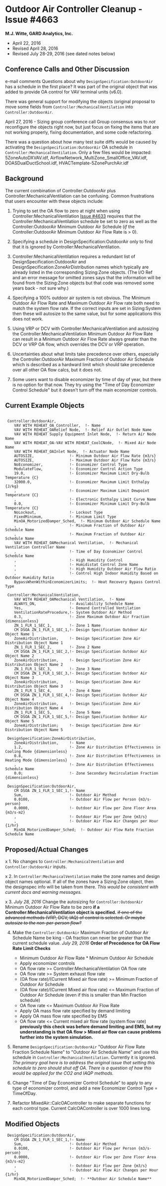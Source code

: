 Outdoor Air Controller Cleanup - Issue #4663
================

**M.J. Witte, GARD Analytics, Inc.**

 - April 22, 2016
 - Revised April 28, 2016
 - Revised July 28-29, 2016 (see dated notes below)

## Conference Calls and Other Discussion ##

e-mail comments
Questions about why `DesignSpecification:OutdoorAir` has a schedule in the first place?
It was part of the original object that was added to provide OA control for VAV terminal units (v6.0).

There was general support for modifying the objects (original proposal to move some fields from `Controller:MechanicalVentilation` into `Controller:OutdoorAir`.



April 27, 2016 - Sizing group conference call
Group consensus was to *not* reconfigure the objects right now, but just focus on fixing the items that are not working properly, fixing documentation, and some code refactoring.

There was a question about how many test suite diffs would be caused by activating the `DesignSpecification:OutdoorAir` OA schedule in `Controller:MechanicalVentilation`.  Only a few files would be impacted:  5ZoneAutoDXVAV.idf, AirflowNetwork_MultiZone_SmallOffice_VAV.idf, DOASDualDuctSchool.idf, HVACTemplate-5ZonePurchAir.idf


## Background ##

The current combination of Controller:OutdoorAir plus Controller:MechanicalVentilation can be confusing. Common frustrations that users encounter with these objects include:

  
1. Trying to set the OA flow to zero at night when using Controller:MechanicalVentilation
[Issue #4633](https://github.com/NREL/EnergyPlus/issues/4633) requires that the Controller:MechanicalVentilation schedule be set to zero as well as the Controller:OutdoorAir Minimum Outdoor Air Schedule (*if* the Controller:OutdoorAir Minimum Outdoor Air Flow Rate is > 0).

2. Specifying a schedule in DesignSpecification:OutdoorAir only to find that it is ignored by Controller:MechanicalVentilation.

3. Controller:MechanicalVentilation requires a redundant list of DesignSpecification:OutdoorAir and DesignSpecification:ZoneAirDistribution names which typically are already listed in the corresponding Sizing:Zone objects.  (The I/O Ref and an error message for omitted zones says that the information will be found from the Sizing:Zone objects but that code was removed some years back - not sure why.)

4.  Specifying a 100% outdoor air system is not obvious. The Minimum Outdoor Air Flow Rate and Maximum Outdoor Air Flow rate both need to match the system flow rate.  If the correct inputs are set in Sizing:System then these will autosize to the same value, but for some applications this does not work.

5.  Using VRP or DCV with Controller:MechanicalVentilation and autosizing the Controller:MechanicalVentilation Minimum Outdoor Air Flow Rate can result in a Minimum Outdoor Air Flow Rate always greater than the DCV or VRP OA flow, which overrides the DCV or VRP operation.

6. Uncertainties about what limits take precedence over others, especially the Controller:OutdoorAir Maximum Fraction of Outdoor Air Schedule which is described as a hardward limit which should take precedence over all other OA flow calcs, but it does not.

7. Some users want to disable economizer by time of day of year, but there is no option for that now.  They try using the "Time of Day Economizer Control Schedule" but it doesn't turn off the main economizer controls.

## Current Example Objects ##


```

 Controller:OutdoorAir,
    VAV WITH REHEAT_OA_Controller,  !- Name
    VAV WITH REHEAT_OARelief Node,  !- Relief Air Outlet Node Name
    VAV WITH REHEAT Supply Equipment Inlet Node,  !- Return Air Node Name
    VAV WITH REHEAT_OA-VAV WITH REHEAT_CoolCNode,  !- Mixed Air Node Name
    VAV WITH REHEAT_OAInlet Node,  !- Actuator Node Name
    AUTOSIZE,                !- Minimum Outdoor Air Flow Rate {m3/s}
    AUTOSIZE,                !- Maximum Outdoor Air Flow Rate {m3/s}
    NoEconomizer,            !- Economizer Control Type
    ModulateFlow,            !- Economizer Control Action Type
    19.0,                    !- Economizer Maximum Limit Dry-Bulb Temperature {C}
    32000.0,                 !- Economizer Maximum Limit Enthalpy {J/kg}
    ,                        !- Economizer Maximum Limit Dewpoint Temperature {C}
    ,                        !- Electronic Enthalpy Limit Curve Name
    0.0,                     !- Economizer Minimum Limit Dry-Bulb Temperature {C}
    NoLockout,               !- Lockout Type
    FixedMinimum,            !- Minimum Limit Type
    MinOA_MotorizedDamper_Sched,  !- Minimum Outdoor Air Schedule Name
    ,                        !- Minimum Fraction of Outdoor Air Schedule Name
    ,                        !- Maximum Fraction of Outdoor Air Schedule Name
    VAV WITH REHEAT_OAMechanical Ventilation,  !- Mechanical Ventilation Controller Name
    ,                        !- Time of Day Economizer Control Schedule Name
    ,                        !- High Humidity Control
    ,                        !- Humidistat Control Zone Name
    ,                        !- High Humidity Outdoor Air Flow Ratio
    ,                        !- Control High Indoor Humidity Based on Outdoor Humidity Ratio
    BypassWhenWithinEconomizerLimits;  !- Heat Recovery Bypass Control Type

 Controller:MechanicalVentilation,
    VAV WITH REHEAT_OAMechanical Ventilation,  !- Name
    ALWAYS_ON,               !- Availability Schedule Name
    Yes,                     !- Demand Controlled Ventilation
    VentilationRateProcedure,!- System Outdoor Air Method
    0.3,                     !- Zone Maximum Outdoor Air Fraction {dimensionless}
    ZN_1_FLR_1_SEC_1,        !- Zone 1 Name
    CM DSOA ZN_1_FLR_1_SEC_1,!- Design Specification Outdoor Air Object Name 1
    ZoneAirDistribution,     !- Design Specification Zone Air Distribution Object Name 1
    ZN_1_FLR_1_SEC_2,        !- Zone 2 Name
    CM DSOA ZN_1_FLR_1_SEC_2,!- Design Specification Outdoor Air Object Name 2
    ZoneAirDistribution,     !- Design Specification Zone Air Distribution Object Name 2
    ZN_1_FLR_1_SEC_3,        !- Zone 3 Name
    CM DSOA ZN_1_FLR_1_SEC_3,!- Design Specification Outdoor Air Object Name 3
    ZoneAirDistribution,     !- Design Specification Zone Air Distribution Object Name 3
    ZN_1_FLR_1_SEC_4,        !- Zone 4 Name
    CM DSOA ZN_1_FLR_1_SEC_4,!- Design Specification Outdoor Air Object Name 4
    ZoneAirDistribution,     !- Design Specification Zone Air Distribution Object Name 4
    ZN_1_FLR_1_SEC_5,        !- Zone 5 Name
    CM DSOA ZN_1_FLR_1_SEC_5,!- Design Specification Outdoor Air Object Name 5
    ZoneAirDistribution;     !- Design Specification Zone Air Distribution Object Name 5

 DesignSpecification:ZoneAirDistribution,
    ZoneAirDistribution,     !- Name
    1.2,                     !- Zone Air Distribution Effectiveness in Cooling Mode {dimensionless}
    0.8,                     !- Zone Air Distribution Effectiveness in Heating Mode {dimensionless}
    ,                        !- Zone Air Distribution Effectiveness Schedule Name
    0.0;                     !- Zone Secondary Recirculation Fraction {dimensionless}

 DesignSpecification:OutdoorAir,
    CM DSOA ZN_1_FLR_1_SEC_1,!- Name
    Sum,                     !- Outdoor Air Method
    0.0100,                  !- Outdoor Air Flow per Person {m3/s-person}
    0.0000,                  !- Outdoor Air Flow per Zone Floor Area {m3/s-m2}
    ,                        !- Outdoor Air Flow per Zone {m3/s}
    ,                        !- Outdoor Air Flow Air Changes per Hour {1/hr}
    MinOA_MotorizedDamper_Sched;  !- Outdoor Air Flow Rate Fraction Schedule Name

```

## Proposed/Actual Changes ##

x 1. No changes to `Controller:MechanicalVentilation` and `Controller:OutdoorAir` inputs.

x 2. In `Controller:MechanicalVentilation` make the zone names and design object names optional.  If all of the zones have a Sizing:Zone object, then the designspec info will be taken from there. *This would be consistent with current docs and warning messages.*

x 3.  *July 28, 2016* Change the autosizing for `Controller:OutdoorAir` Minimum Outdoor Air Flow Rate to be zero **if a Controller:MechanicalVentilation object is specified.**
~~if one of the advanced methods (VRP, DCV, IAQ) of control is selected.  *Or maybe autosize to the non-per-person flow?*~~


4. Make the `Controller:OutdoorAir` Maximum Fraction of Outdoor Air Schedule Name be king - OA fraction can never be greater than the current schedule value.
    *July 29, 2016* **Order of Precedence for OA Flow Rate Limit Checks**
    - Minimum Outdoor Air Flow Rate * Minimum Outdoor Air Schedule
    - Apply economizer controls
    - OA flow rate >= Controller:MechanicalVentilation OA flow rate
    - OA flow rate >= System exhaust flow rate
    - (OA flow rate)/(Current Mixed air flow rate) >= Minimum Fraction of Outdoor Air Schedule
    - (OA flow rate)/(Current Mixed air flow rate) <= Maximum Fraction of Outdoor Air Schedule (even if this is smaller than Min Fraction  schedule)
    - OA flow rate <= Maximum Outdoor Air Flow Rate
    - Apply OA mass flow rate specified by demand limiting
    - Apply OA mass flow rate specified by EMS
    - OA flow rate <= Current mixed air flow rate (system flow rate) **previously this check was before demand limiting and EMS, but my understanding is that OA flow > Mixed air flow can cause problems further into the system simulation.**

5. Rename `DesignSpecification:OutdoorAir` "Outdoor Air Flow Rate Fraction Schedule Name" to "Outdoor Air Schedule Name" and use this schedule in `Controller:MechanicalVentilation`.  Currently it is ignored. *The primary goal here is to address the original issue that setting this schedule to zero should shut off OA.  There is a question of how this would be applied for the CO2 and IAQP methods.*

6. Change "Time of Day Economizer Control Schedule" to apply to any type of economizer control, and add a new Economizer Control Type = TimeOfDay.

7. Refactor MixedAir::CalcOAController to make separate functions for each control type.  Current CalcOAController is over 1000 lines long.

## Modified Objects ##


```
 DesignSpecification:OutdoorAir,
    CM DSOA ZN_1_FLR_1_SEC_1,!- Name
    Sum,                     !- Outdoor Air Method
    0.0100,                  !- Outdoor Air Flow per Person {m3/s-person}
    0.0000,                  !- Outdoor Air Flow per Zone Floor Area {m3/s-m2}
    ,                        !- Outdoor Air Flow per Zone {m3/s}
    ,                        !- Outdoor Air Flow Air Changes per Hour {1/hr}
    MinOA_MotorizedDamper_Sched;  !- **Outdoor Air Schedule Name**

```
